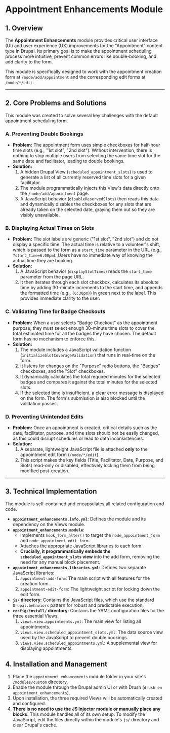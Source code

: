 # Appointment Enhancements Module

## 1. Overview

The **Appointment Enhancements** module provides critical user interface (UI) and user experience (UX) improvements for the "Appointment" content type in Drupal. Its primary goal is to make the appointment scheduling process more intuitive, prevent common errors like double-booking, and add clarity to the form.

This module is specifically designed to work with the appointment creation form at `/node/add/appointment` and the corresponding edit forms at `/node/*/edit`.

---

## 2. Core Problems and Solutions

This module was created to solve several key challenges with the default appointment scheduling form.

### A. Preventing Double Bookings

* **Problem:** The appointment form uses simple checkboxes for half-hour time slots (e.g., "1st slot", "2nd slot"). Without intervention, there is nothing to stop multiple users from selecting the same time slot for the same date and facilitator, leading to double bookings.
* **Solution:**
    1.  A hidden Drupal View (`scheduled_appointment_slots`) is used to generate a list of all currently reserved time slots for a given facilitator.
    2.  The module programmatically injects this View's data directly onto the `/node/add/appointment` page.
    3.  A JavaScript behavior (`disableReservedSlots`) then reads this data and dynamically disables the checkboxes for any slots that are already taken on the selected date, graying them out so they are visibly unavailable.

### B. Displaying Actual Times on Slots

* **Problem:** The slot labels are generic ("1st slot", "2nd slot") and do not display a specific time. The actual time is relative to a volunteer's shift, which is passed to the form as a `start_time` parameter in the URL (e.g., `?start_time=6:00pm`). Users have no immediate way of knowing the actual time they are booking.
* **Solution:**
    1.  A JavaScript behavior (`displaySlotTimes`) reads the `start_time` parameter from the page URL.
    2.  It then iterates through each slot checkbox, calculates its absolute time by adding 30-minute increments to the start time, and appends the formatted time (e.g., `(6:30pm)`) in green next to the label. This provides immediate clarity to the user.

### C. Validating Time for Badge Checkouts

* **Problem:** When a user selects "Badge Checkout" as the appointment purpose, they must select enough 30-minute time slots to cover the total estimated time for all the badges they have chosen. The default form has no mechanism to enforce this.
* **Solution:**
    1.  The module includes a JavaScript validation function (`initializeSlotCoverageValidation`) that runs in real-time on the form.
    2.  It listens for changes on the "Purpose" radio buttons, the "Badges" checkboxes, and the "Slot" checkboxes.
    3.  It dynamically calculates the total required minutes for the selected badges and compares it against the total minutes for the selected slots.
    4.  If the selected time is insufficient, a clear error message is displayed on the form. The form's submission is also blocked until the validation passes.

### D. Preventing Unintended Edits

* **Problem:** Once an appointment is created, critical details such as the date, facilitator, purpose, and time slots should not be easily changed, as this could disrupt schedules or lead to data inconsistencies.
* **Solution:**
    1.  A separate, lightweight JavaScript file is attached **only** to the appointment edit form (`/node/*/edit`).
    2.  This script makes the key fields (Title, Facilitator, Date, Purpose, and Slots) read-only or disabled, effectively locking them from being modified post-creation.

---

## 3. Technical Implementation

The module is self-contained and encapsulates all related configuration and code.

* **`appointment_enhancements.info.yml`**: Defines the module and its dependency on the Views module.
* **`appointment_enhancements.module`**:
    * Implements `hook_form_alter()` to target the `node_appointment_form` and `node_appointment_edit_form`.
    * Attaches the appropriate JavaScript libraries to each form.
    * **Crucially, it programmatically embeds the `scheduled_appointment_slots` view** into the add form, removing the need for any manual block placement.
* **`appointment_enhancements.libraries.yml`**: Defines two separate JavaScript libraries:
    1.  `appointment-add-form`: The main script with all features for the creation form.
    2.  `appointment-edit-form`: The lightweight script for locking down the edit form.
* **`js/` directory**: Contains the JavaScript files, which use the standard `Drupal.behaviors` pattern for robust and predictable execution.
* **`config/install/` directory**: Contains the YAML configuration files for the three essential Views:
    1.  `views.view.appointments.yml`: The main view for listing all appointments.
    2.  `views.view.scheduled_appointment_slots.yml`: The data source view used by the JavaScript to prevent double bookings.
    3.  `views.view.scheduled_appointments.yml`: A supplemental view for displaying appointments.

## 4. Installation and Management

1.  Place the `appointment_enhancements` module folder in your site's `/modules/custom` directory.
2.  Enable the module through the Drupal admin UI or with Drush (`drush en appointment_enhancements`).
3.  Upon installation, the three required Views will be automatically created and configured.
4.  **There is no need to use the JS Injector module or manually place any blocks.** This module handles all of its own setup. To modify the JavaScript, edit the files directly within the module's `js/` directory and clear Drupal's cache.
